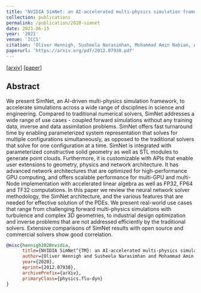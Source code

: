 ```yaml
---
title: "NVIDIA SimNet: an AI-accelerated multi-physics simulation framework"
collection: publications
permalink: /publication/2020-simnet
date: 2021-06-15
year: '2021'
venue: 'ICCS'
citation: 'Oliver Hennigh, Susheela Narasimhan, Mohammad Amin Nabian, Akshay Subramaniam, Kaustubh Tangsali, Zhiwei Fang, Max Rietmann, <b>Wonmin Byeon</b>, Sanjay Choudhry <b>|</b> <i>ICCS 2021</i> '
paperurl: 'https://arxiv.org/pdf/2012.07938.pdf'
---
```

[[arxiv]](https://arxiv.org/abs/2012.07938.pdf) [[paper]](https://link.springer.com/epdf/10.1007/978-3-030-77977-1_36?sharing_token=0W5gk5Wz7uwn7wVSsOfH7fe4RwlQNchNByi7wbcMAY7nv7nWD0YReyanOIjHEHpAW4s7PSMqqHouVhQg_GYCNPHl8_yHBWipX5LfgCfR0QviXp19FTuSfW_Np8qLXSayV9i0-E7XRFZHI6F4aufH2JZREqKsNhb3iSgSaaqwcJg%3D)

## Abstract
We present SimNet, an AI-driven multi-physics simulation framework, to accelerate simulations across a wide range of disciplines in science and engineering. Compared to traditional numerical solvers, SimNet addresses a wide range of use cases - coupled forward simulations without any training data, inverse and data assimilation problems. SimNet offers fast turnaround time by enabling parameterized system representation that solves for multiple configurations simultaneously, as opposed to the traditional solvers that solve for one configuration at a time. SimNet is integrated with parameterized constructive solid geometry as well as STL modules to generate point clouds. Furthermore, it is customizable with APIs that enable user extensions to geometry, physics and network architecture. It has advanced network architectures that are optimized for high-performance GPU computing, and offers scalable performance for multi-GPU and multi-Node implementation with accelerated linear algebra as well as FP32, FP64 and TF32 computations. In this paper we review the neural network solver methodology, the SimNet architecture, and the various features that are needed for effective solution of the PDEs. We present real-world use cases that range from challenging forward multi-physics simulations with turbulence and complex 3D geometries, to industrial design optimization and inverse problems that are not addressed efficiently by the traditional solvers. Extensive comparisons of SimNet results with open source and commercial solvers show good correlation. 


```bib
@misc{hennigh2020nvidia,
      title={NVIDIA SimNet^{TM}: an AI-accelerated multi-physics simulation framework}, 
      author={Oliver Hennigh and Susheela Narasimhan and Mohammad Amin Nabian and Akshay Subramaniam and Kaustubh Tangsali and Max Rietmann and Jose del Aguila Ferrandis and Wonmin Byeon and Zhiwei Fang and Sanjay Choudhry},
      year={2020},
      eprint={2012.07938},
      archivePrefix={arXiv},
      primaryClass={physics.flu-dyn}
}
```

